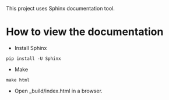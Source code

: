 This project uses Sphinx documentation tool.

How to view the documentation
=============================

* Install Sphinx

```
pip install -U Sphinx
```

* Make
```
make html
```

* Open _build/index.html in a browser.
